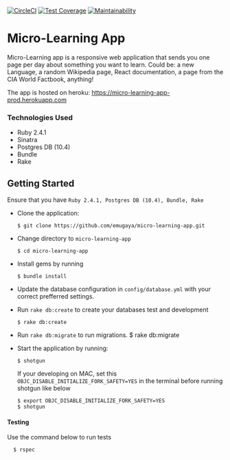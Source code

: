 [![CircleCI](https://circleci.com/gh/emugaya/micro-learning-app.svg?style=svg)](https://circleci.com/gh/emugaya/micro-learning-app)
[![Test Coverage](https://api.codeclimate.com/v1/badges/91b6e3507882303f7c69/test_coverage)](https://codeclimate.com/github/emugaya/micro-learning-app/test_coverage)
[![Maintainability](https://api.codeclimate.com/v1/badges/91b6e3507882303f7c69/maintainability)](https://codeclimate.com/github/emugaya/micro-learning-app/maintainability)
# Micro-Learning App
Micro-Learning app is a responsive web application that sends you one page per day about something you want to learn. Could be: a new Language, a random Wikipedia page, React documentation, a page from the CIA World Factbook, anything!

The app is hosted on heroku: https://micro-learning-app-prod.herokuapp.com

### Technologies Used
- Ruby 2.4.1
- Sinatra
- Postgres DB (10.4)
- Bundle
- Rake

## Getting Started
Ensure that you have `Ruby 2.4.1, Postgres DB (10.4), Bundle, Rake`
* Clone the application:

      $ git clone https://github.com/emugaya/micro-learning-app.git

* Change directory to `micro-learning-app`
      
      $ cd micro-learning-app

* Install gems by running 

      $ bundle install

* Update the database configuration in `config/database.yml` with your correct prefferred settings.

* Run `rake db:create` to create your databases test and development

      $ rake db:create

* Run `rake db:migrate` to run migrations.
      $ rake db:migrate

* Start the application by running:

      $ shotgun

  If your developing on MAC, set this `OBJC_DISABLE_INITIALIZE_FORK_SAFETY=YES` in the terminal before running shotgun like below
      
      $ export OBJC_DISABLE_INITIALIZE_FORK_SAFETY=YES
      $ shotgun

#### Testing
Use the command below to run tests

      $ rspec
